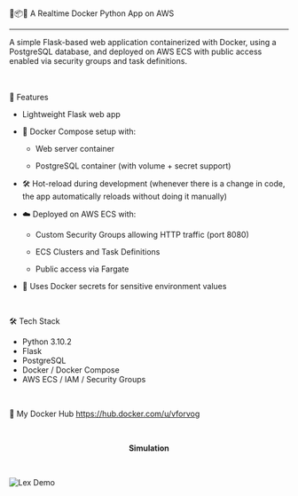 🐳📦🐍 A Realtime Docker Python App on AWS  
<hr>
A simple Flask-based web application containerized with Docker, using a PostgreSQL database, and deployed on AWS ECS with public access enabled via security groups and task definitions. 
<br>
<br> <br>


🚀 Features

- Lightweight Flask web app 


- 🐳 Docker Compose setup with:

  - Web server container

  - PostgreSQL container (with volume + secret support)
  

- 🛠️ Hot-reload during development (whenever there is a change in code, the app automatically reloads without doing it manually)

- ☁️ Deployed on AWS ECS with:

  - Custom Security Groups allowing HTTP traffic (port 8080)

  - ECS Clusters and Task Definitions

  - Public access via Fargate
  
- 🔐 Uses Docker secrets for sensitive environment values

<br>


🛠️ Tech Stack
- Python 3.10.2
- Flask
- PostgreSQL
- Docker / Docker Compose
- AWS ECS / IAM / Security Groups

<br>


🐳 My Docker Hub
https://hub.docker.com/u/vforvog


<br><p align="center"><b>Simulation</b></p><br>

![Lex Demo](SimulationVideo/gif.gif)
